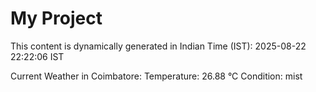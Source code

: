 # My Project

This content is dynamically generated in Indian Time (IST): 2025-08-22 22:22:06 IST


Current Weather in Coimbatore:
Temperature: 26.88 °C
Condition: mist
